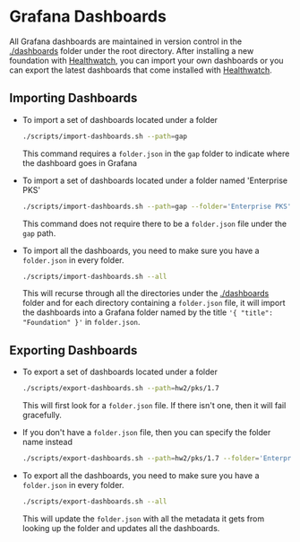 # Grafana Dashboards

All Grafana dashboards are maintained in version control in the [./dashboards](./dashboards) folder under the root directory. After installing a new foundation with [Healthwatch](https://docs.pivotal.io/platform/healthwatch/2-0/index.html), you can import your own dashboards or you can export the latest dashboards that come installed with [Healthwatch](https://docs.pivotal.io/platform/healthwatch/2-0/index.html).

## Importing Dashboards

- To import a set of dashboards located under a folder

    ```sh
    ./scripts/import-dashboards.sh --path=gap
    ```

    This command requires a `folder.json` in the `gap` folder to indicate where the dashboard goes in Grafana

- To import a set of dashboards located under a folder named 'Enterprise PKS'

    ```sh
    ./scripts/import-dashboards.sh --path=gap --folder='Enterprise PKS'
    ```

    This command does not require there to be a `folder.json` file under the `gap` path.

- To import all the dashboards, you need to make sure you have a `folder.json` in every folder.

    ```sh
    ./scripts/import-dashboards.sh --all
    ```

    This will recurse through all the directories under the [./dashboards](./dashboards) folder and for each directory containing a `folder.json` file, it will import the dashboards into a Grafana folder named by the title `'{ "title": "Foundation" }'` in `folder.json`.

## Exporting Dashboards

- To export a set of dashboards located under a folder

    ```sh
    ./scripts/export-dashboards.sh --path=hw2/pks/1.7
    ```

    This will first look for a `folder.json` file. If there isn't one, then it will fail gracefully.

- If you don't have a `folder.json` file, then you can specify the folder name instead

    ```sh
    ./scripts/export-dashboards.sh --path=hw2/pks/1.7 --folder='Enterprise PKS'
    ```

- To export all the dashboards, you need to make sure you have a `folder.json` in every folder.

    ```sh
    ./scripts/export-dashboards.sh --all
    ```

    This will update the `folder.json` with all the metadata it gets from looking up the folder and updates all the dashboards.
